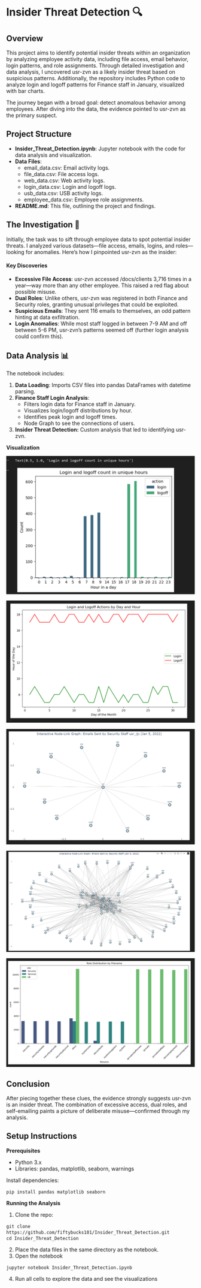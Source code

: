 # Insider Threat Detection 🔍

## Overview

This project aims to identify potential insider threats within an organization by analyzing employee activity data, including file access, email behavior, login patterns, and role assignments. Through detailed investigation and data analysis, I uncovered usr-zvn as a likely insider threat based on suspicious patterns. Additionally, the repository includes Python code to analyze login and logoff patterns for Finance staff in January, visualized with bar charts.

The journey began with a broad goal: detect anomalous behavior among employees. After diving into the data, the evidence pointed to usr-zvn as the primary suspect.

## Project Structure

* **Insider_Threat_Detection.ipynb**: Jupyter notebook with the code for data analysis and visualization.
* **Data Files**:
    * email_data.csv: Email activity logs.
    * file_data.csv: File access logs.
    * web_data.csv: Web activity logs.
    * login_data.csv: Login and logoff logs.
    * usb_data.csv: USB activity logs.
    * employee_data.csv: Employee role assignments.
* **README.md**: This file, outlining the project and findings.

## The Investigation 🎯
Initially, the task was to sift through employee data to spot potential insider threats. I analyzed various datasets—file access, emails, logins, and roles—looking for anomalies. Here’s how I pinpointed usr-zvn as the insider:

#### Key Discoveries
* **Excessive File Access**: usr-zvn accessed /docs/clients 3,716 times in a year—way more than any other employee. This raised a red flag about possible misuse.
* **Dual Roles**: Unlike others, usr-zvn was registered in both Finance and Security roles, granting unusual privileges that could be exploited.
* **Suspicious Emails**: They sent 116 emails to themselves, an odd pattern hinting at data exfiltration.
* **Login Anomalies**: While most staff logged in between 7-9 AM and off between 5-6 PM, usr-zvn’s patterns seemed off (further login analysis could confirm this).

## Data Analysis 📊

The notebook includes:

1. **Data Loading**: Imports CSV files into pandas DataFrames with datetime parsing.
2. **Finance Staff Login Analysis**:
    * Filters login data for Finance staff in January.
    * Visualizes login/logoff distributions by hour.
    * Identifies peak login and logoff times.
    * Node Graph to see the connections of users.
3. **Insider Threat Detection:** Custom analysis that led to identifying usr-zvn.

**Visualization**

![Insider_Threat_Detection/Images/image.png](Images/image.png)

![Insider_Threat_Detection/Images/image-1.png](Images/image-1.png)

![Insider_Threat_Detection/Images/image-2.png](Images/image-2.png)

![Insider_Threat_Detection/Images/image-3.png](Images/image-3.png)

![Insider_Threat_Detection/Images/image-4.png](Images/image-4.png)

## Conclusion
After piecing together these clues, the evidence strongly suggests usr-zvn is an insider threat. The combination of excessive access, dual roles, and self-emailing paints a picture of deliberate misuse—confirmed through my analysis.

## Setup Instructions
**Prerequisites**
* Python 3.x
* Libraries: pandas, matplotlib, seaborn, warnings

Install dependencies:
``` 
pip install pandas matplotlib seaborn
```

**Running the Analysis**
1. Clone the repo:
```
git clone https://github.com/fiftybucks101/Insider_Threat_Detection.git
cd Insider_Threat_Detection
```
2. Place the data files in the same directory as the notebook.
3. Open the notebook
```
jupyter notebook Insider_Threat_Detection.ipynb
```
4. Run all cells to explore the data and see the visualizations


